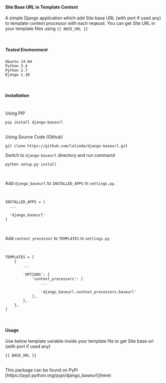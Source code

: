 #### Site Base URL in Template Context
A simple Django application which add Site base URL (with port if used any) to template context processor with each reqeust. You can get Site URL in your template files using `{{ BASE_URL }}`

<br/>

##### Tested Environment
```
Ubuntu 14.04
Python 3.4
Python 2.7
Django 1.10
```

<br/>

##### Installation
<br/>
Using PIP

```
pip install django-baseurl
```

<br/>
Using Source Code (Github)

```
git clone https://github.com/lalzada/django-baseurl.git
```

Switch to `django-baseurl` directory and run command

```
python setup.py install
```

<br/>

Add `django_baseurl` to `INSTALLED_APPS` in `settings.py`. 

<br/>

```
INSTALLED_APPS = [
  ...
  
  'django_baseurl'
]
```

<br/>

Add `context processor` to `TEMPLATES` in `settings.py`

<br/>

```
TEMPLATES = [
    {
        ...
        
        'OPTIONS': {
            'context_processors': [
                ...
                
                'django_baseurl.context_processors.baseurl'
            ],
        },
    },
]

```

<br/>

#### Usage
Use below template variable inside your template file to get Site base url (with port if used any)

```
{{ BASE_URL }}
```

<br/>
This package can be found on PyPi [https://pypi.python.org/pypi/django_baseurl](here)
